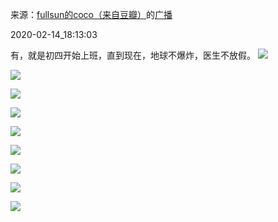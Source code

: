 来源：[fullsun的coco（来自豆瓣）](https://www.douban.com/people/211125406/)的[广播](https://www.douban.com/people/211125406/status/2810699910/)


2020-02-14_18:13:03


有，就是初四开始上班，直到现在，地球不爆炸，医生不放假。
![](./pic/2020-02-14_18:13:03-fullsun的coco的广播1.jpg)  

![](./pic/2020-02-14_18:13:03-fullsun的coco的广播2.jpg)  

![](./pic/2020-02-14_18:13:03-fullsun的coco的广播3.jpg)  

![](./pic/2020-02-14_18:13:03-fullsun的coco的广播4.jpg)  

![](./pic/2020-02-14_18:13:03-fullsun的coco的广播5.jpg)  

![](./pic/2020-02-14_18:13:03-fullsun的coco的广播6.jpg)  

![](./pic/2020-02-14_18:13:03-fullsun的coco的广播7.jpg)  

![](./pic/2020-02-14_18:13:03-fullsun的coco的广播8.jpg)  

![](./pic/2020-02-14_18:13:03-fullsun的coco的广播9.jpg)  

